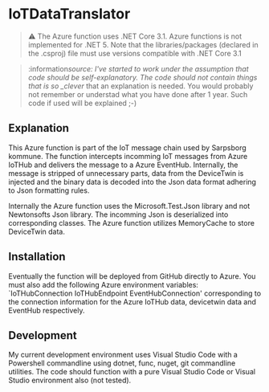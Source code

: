 # IoTDataTranslator

> :warning: The Azure function uses .NET Core 3.1. Azure functions is not implemented for .NET 5.
> Note that the libraries/packages (declared in the .csproj) file must use versions compatible
> with .NET Core 3.1

> :information*source: I've started to work under the assumption that code should be
> self-explanatory. The code should not contain things that is so \_clever* that an explanation is
> needed. You would probably not remember or understad what you have done after 1 year. Such code if
> used will be explained ;-)

## Explanation

This Azure function is part of the IoT message chain used by Sarpsborg kommune. The function
intercepts incomming IoT messages from Azure IoTHub and delivers the message to a Azure EventHub.
Internally, the message is stripped of unnecessary parts, data from the DeviceTwin is injected and
the binary data is decoded into the Json data format adhering to Json formatting rules.

Internally the Azure function uses the Microsoft.Test.Json library and not Newtonsofts Json library.
The incomming Json is deserialized into corresponding classes. The Azure function utilizes
MemoryCache to store DeviceTwin data.

## Installation

Eventually the function will be deployed from GitHub directly to Azure. You must also add the
following Azure environment variables: `IoTHubConnection IoTHubEndpoint EventHubConnection'
corresponding to the connection information for the Azure IoTHub data, devicetwin data and EventHub
respectively.

## Development

My current development environment uses Visual Studio Code with a Powershell commandline using
dotnet, func, nuget, git commandline utilities. The code should function with a pure Visual Studio Code
or Visual Studio environment also (not tested).

